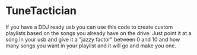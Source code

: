 # TuneTactician
 
If you have a DDJ ready usb you can use this code to create custom playlists based on the songs you already have on the drive.
Just point it at a song in your usb and give it a "jazzy factor" between 0 and 10 and how many songs you want in your playlist and it will go and make you one.